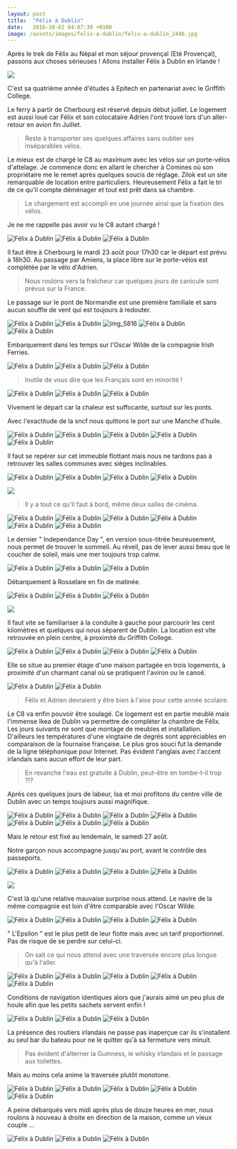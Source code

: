 ```yaml
---
layout: post
title:  "Félix à Dublin"
date:   2016-10-02 04:07:30 +0100
image: /assets/images/felix-a-dublin/felix-a-dublin_2446.jpg
---
```

Après le trek de Félix au Népal et mon séjour provençal (Eté Provençal), passons aux choses sérieuses ! Allons installer Félix à Dublin en Irlande !

![](/assets/images/felix-a-dublin/felix-a-dublin_3526.jpg)

C'est sa quatrième année d'études à Epitech en partenariat avec le Griffith College.

Le ferry à partir de Cherbourg est réservé depuis début juillet.
Le logement est aussi loué car Félix et son colocataire Adrien l'ont trouvé lors d'un aller-retour en avion fin Juillet.
> Reste à transporter ses quelques affaires sans oublier ses inséparables vélos.

Le mieux est de chargé le C8 au maximum avec les vélos sur un porte-vélos d'attelage.
Je commence donc en allant le chercher à Comines où son propriétaire me le remet après quelques soucis de réglage.
Zilok est un site remarquable de location entre particuliers.
Heureusement Félix a fait le tri de ce qu'il compte déménager et tout est prêt dans sa chambre.
> Le chargement est accompli en une journée ainsi que la fixation des vélos.

Je ne me rappelle pas avoir vu le C8 autant chargé !

<div class="gallery-box">
  <div class="gallery">
<img src="/assets/images/felix-a-dublin/felix-a-dublin_2427.jpg" title="maxi volume" alt="Félix à Dublin" >
<img src="/assets/images/felix-a-dublin/felix-a-dublin_2429.jpg" title="Reste une place ..." alt="Félix à Dublin" >
<img src="/assets/images/felix-a-dublin/felix-a-dublin_2431.jpg" title="départ immédiat !" alt="Félix à Dublin" >
</div>
</div>

Il faut être à Cherbourg le mardi 23 août pour 17h30 car le départ est prévu à 18h30.
Au passage par Amiens, la place libre sur le porte-vélos est complétée par le vélo d'Adrien.
> Nous roulons vers la fraîcheur car quelques jours de canicule sont prévus sur la France.

Le passage sur le pont de Normandie est une première familiale et sans aucun souffle de vent qui est toujours à redouter.

<div class="gallery-box">
  <div class="gallery">
<img src="/assets/images/felix-a-dublin/felix-a-dublin_2432.jpg" title="concentration à l'avant ..." alt="Félix à Dublin" >
<img src="/assets/images/felix-a-dublin/felix-a-dublin_2438.jpg" title="... détente à l'arrière" alt="Félix à Dublin" >
<img src="/assets/images/felix-a-dublin/felix-a-dublin_2442.jpg" title="Pont de Normandie" alt="img_5816" >
<img src="/assets/images/felix-a-dublin/felix-a-dublin_2444.jpg" title="" alt="Félix à Dublin" >
<img src="/assets/images/felix-a-dublin/felix-a-dublin_2446.jpg" title="" alt="Félix à Dublin" >
</div>
</div>

Embarquement dans les temps sur l'Oscar Wilde de la compagnie Irish Ferries.

<div class="gallery-box">
  <div class="gallery">
<img src="/assets/images/felix-a-dublin/felix-a-dublin_2450.jpg" title="" alt="Félix à Dublin" >
<img src="/assets/images/felix-a-dublin/felix-a-dublin_2453.jpg" title="L'Oscar Wilde" alt="Félix à Dublin" >
<img src="/assets/images/felix-a-dublin/felix-a-dublin_2459.jpg" title="" alt="Félix à Dublin" >
</div>
</div>

> Inutile de vous dire que les Français sont en minorité !
<div class="gallery-box">
  <div class="gallery">
<img src="/assets/images/felix-a-dublin/felix-a-dublin_2460.jpg" title="" alt="Félix à Dublin" >
<img src="/assets/images/felix-a-dublin/felix-a-dublin_2462.jpg" title="La caverne d'Alibaba" alt="Félix à Dublin" >
<img src="/assets/images/felix-a-dublin/felix-a-dublin_2464.jpg" title="On ne bouge plus !" alt="Félix à Dublin" >
</div>
</div>

Vivement le départ car la chaleur est suffocante, surtout sur les ponts.

Avec l'exactitude de la sncf nous quittons le port sur une Manche d'huile.

<div class="gallery-box">
  <div class="gallery">
<img src="/assets/images/felix-a-dublin/felix-a-dublin_2466.jpg" title="Nos couchettes !" alt="Félix à Dublin" >
<img src="/assets/images/felix-a-dublin/felix-a-dublin_2468.jpg" title="" alt="Félix à Dublin" >
<img src="/assets/images/felix-a-dublin/felix-a-dublin_2471.jpg" title="Cherbourg" alt="Félix à Dublin" >
<img src="/assets/images/felix-a-dublin/felix-a-dublin_2486.jpg" title="Sortie du port" alt="Félix à Dublin" >
<img src="/assets/images/felix-a-dublin/felix-a-dublin_2504.jpg" title="Attention à la marche !" alt="Félix à Dublin" >
</div>
</div>

Il faut se repérer sur cet immeuble flottant mais nous ne tardons pas à retrouver les salles communes avec sièges inclinables.

<div class="gallery-box">
  <div class="gallery">
<img src="/assets/images/felix-a-dublin/felix-a-dublin_2491.jpg" title="En cas d'iceberg !" alt="Félix à Dublin" >
<img src="/assets/images/felix-a-dublin/felix-a-dublin_2492.jpg" title="Manche d'huile" alt="Félix à Dublin" >
<img src="/assets/images/felix-a-dublin/felix-a-dublin_2494.jpg" title="Au revoir Cherbourg" alt="Félix à Dublin" >
<img src="/assets/images/felix-a-dublin/felix-a-dublin_2502.jpg" title="" alt="Félix à Dublin" >
</div>
</div>

![](/assets/images/felix-a-dublin/felix-a-dublin_3527.jpg)

> Il y a tout ce qu'il faut à bord, même deux salles de cinéma.

<div class="gallery-box">
  <div class="gallery">
<img src="/assets/images/felix-a-dublin/felix-a-dublin_2481.jpg" title="" alt="Félix à Dublin" >
<img src="/assets/images/felix-a-dublin/felix-a-dublin_2482.jpg" title="Les classiques" alt="Félix à Dublin" >
<img src="/assets/images/felix-a-dublin/felix-a-dublin_2483.jpg" title="Encore lui ..." alt="Félix à Dublin" >
<img src="/assets/images/felix-a-dublin/felix-a-dublin_2484.jpg" title="Hall d'accueil" alt="Félix à Dublin" >
<img src="/assets/images/felix-a-dublin/felix-a-dublin_2506.jpg" title="Nuit paisible " alt="Félix à Dublin" >
<img src="/assets/images/felix-a-dublin/felix-a-dublin_2518.jpg" title="Cherchez l'intrus ..." alt="Félix à Dublin" >
</div>
</div>

Le dernier " Independance Day ", en version sous-titrée heureusement, nous permet de trouver le sommeil.
Au réveil, pas de lever aussi beau que le coucher de soleil, mais une mer toujours trop calme.

<div class="gallery-box">
  <div class="gallery">
<img src="/assets/images/felix-a-dublin/felix-a-dublin_2507.jpg" title="A l'affût de la côte ..." alt="Félix à Dublin" >
<img src="/assets/images/felix-a-dublin/felix-a-dublin_2509.jpg" title="Pas grand monde de bon matin !" alt="Félix à Dublin" >
<img src="/assets/images/felix-a-dublin/felix-a-dublin_2510.jpg" title="Toujours l'intrus ..." alt="Félix à Dublin" >
</div>
</div>

Débarquement à Rosselare en fin de matinée.

<div class="gallery-box">
  <div class="gallery">
<img src="/assets/images/felix-a-dublin/felix-a-dublin_2511.jpg" title="Plus personne à bord !" alt="Félix à Dublin" >
<img src="/assets/images/felix-a-dublin/felix-a-dublin_2523.jpg" title="" alt="Félix à Dublin" >
<img src="/assets/images/felix-a-dublin/felix-a-dublin_2525.jpg" title="Rosselare" alt="Félix à Dublin" >
</div>
</div>

![](/assets/images/felix-a-dublin/felix-a-dublin_3529.jpg)

Il faut vite se familiariser à la conduite à gauche pour parcourir les cent kilomètres et quelques qui nous séparent de Dublin.
La location est vite retrouvée en plein centre, à proximité du Griffith College.

<div class="gallery-box">
  <div class="gallery">
<img src="/assets/images/felix-a-dublin/felix-a-dublin_2529.jpg" title="" alt="Félix à Dublin" >
<img src="/assets/images/felix-a-dublin/felix-a-dublin_2530.jpg" title="" alt="Félix à Dublin" >
<img src="/assets/images/felix-a-dublin/felix-a-dublin_2733.jpg" title="Salon" alt="Félix à Dublin" >
<img src="/assets/images/felix-a-dublin/felix-a-dublin_2734.jpg" title="Chambre de Félix" alt="Félix à Dublin" >
</div>
</div>

Elle se situe au premier étage d'une maison partagée en trois logements, à proximité d'un charmant canal où se pratiquent l'aviron ou le canoë.

<div class="gallery-box">
  <div class="gallery">
<img src="/assets/images/felix-a-dublin/felix-a-dublin_2527.jpg" title="Grand ..." alt="Félix à Dublin" >
<img src="/assets/images/felix-a-dublin/felix-a-dublin_2528.jpg" title="... canal" alt="Félix à Dublin" >
</div>
</div>

> Félix et Adrien devraient y être bien à l'aise pour cette année scolaire.

Le C8 va enfin pouvoir être soulagé.
Ce logement est en partie meublé mais l'immense Ikea de Dublin va permettre de compléter la chambre de Félix.
Les jours suivants ne sont que montage de meubles et installation.
D'ailleurs les températures d'une vingtaine de degrés sont appréciables en comparaison de la fournaise française.
Le plus gros souci fut la demande de la ligne téléphonique pour Internet.
Pas évident l'anglais avec l'accent irlandais sans aucun effort de leur part.
> En revanche l'eau est gratuite à Dublin, peut-être en tombe-t-il trop ?!?

Après ces quelques jours de labeur, Isa et moi profitons du centre ville de Dublin avec un temps toujours aussi magnifique.

<div class="gallery-box">
  <div class="gallery">
<img src="/assets/images/felix-a-dublin/felix-a-dublin_2538.jpg" title="" alt="Félix à Dublin" >
<img src="/assets/images/felix-a-dublin/felix-a-dublin_2543.jpg" title="Drôle de paratonnerre !" alt="Félix à Dublin" >
<img src="/assets/images/felix-a-dublin/felix-a-dublin_2558.jpg" title="Meuh !" alt="Félix à Dublin" >
<img src="/assets/images/felix-a-dublin/felix-a-dublin_2562.jpg" title="Le temple de la bière " alt="Félix à Dublin" >
<img src="/assets/images/felix-a-dublin/felix-a-dublin_2566.jpg" title="avec modération !" alt="Félix à Dublin" >
<img src="/assets/images/felix-a-dublin/felix-a-dublin_2572.jpg" title="" alt="Félix à Dublin" >
<img src="/assets/images/felix-a-dublin/felix-a-dublin_2574.jpg" title="" alt="Félix à Dublin" >
</div>
</div>

Mais le retour est fixé au lendemain, le samedi 27 août.

Notre garçon nous accompagne jusqu'au port, avant le contrôle des passeports.

<div class="gallery-box">
  <div class="gallery">
<img src="/assets/images/felix-a-dublin/felix-a-dublin_2581.jpg" title="Ce paquebot n'est pas pour nous !" alt="Félix à Dublin" >
<img src="/assets/images/felix-a-dublin/felix-a-dublin_2582.jpg" title="" alt="Félix à Dublin" >
<img src="/assets/images/felix-a-dublin/felix-a-dublin_2596.jpg" title="" alt="Félix à Dublin" >
<img src="/assets/images/felix-a-dublin/felix-a-dublin_2604.jpg" title="" alt="Félix à Dublin" >
</div>
</div>

![](/assets/images/felix-a-dublin/felix-a-dublin_3530.jpg)

C'est là qu'une relative mauvaise surprise nous attend.
Le navire de la même compagnie est loin d'être comparable avec l'Oscar Wilde.

<div class="gallery-box">
  <div class="gallery">
<img src="/assets/images/felix-a-dublin/felix-a-dublin_2585.jpg" title="Ne pas se tromper ..." alt="Félix à Dublin" >
<img src="/assets/images/felix-a-dublin/felix-a-dublin_2587.jpg" title="Le Trèfle Irlandais" alt="Félix à Dublin" >
<img src="/assets/images/felix-a-dublin/felix-a-dublin_2590.jpg" title="Coucou !" alt="Félix à Dublin" >
<img src="/assets/images/felix-a-dublin/felix-a-dublin_2606.jpg" title="Au revoir Dublin ..." alt="Félix à Dublin" >
</div>
</div>

" L'Epsilon " est le plus petit de leur flotte mais avec un tarif proportionnel.
Pas de risque de se perdre sur celui-ci.

> On sait ce qui nous attend avec une traversée encore plus longue qu'à l'aller.

<div class="gallery-box">
  <div class="gallery">
<img src="/assets/images/felix-a-dublin/felix-a-dublin_2597.jpg" title="" alt="Félix à Dublin" >
<img src="/assets/images/felix-a-dublin/felix-a-dublin_2598.jpg" title="" alt="Félix à Dublin" >
<img src="/assets/images/felix-a-dublin/felix-a-dublin_2599.jpg" title="" alt="Félix à Dublin" >
<img src="/assets/images/felix-a-dublin/felix-a-dublin_2600.jpg" title="Bienvenue à bord !" alt="Félix à Dublin" >
<img src="/assets/images/felix-a-dublin/felix-a-dublin_2607.jpg" title="" alt="Félix à Dublin" >
</div>
</div>

Conditions de navigation identiques alors que j'aurais aimé un peu plus de houle afin que les petits sachets servent enfin !

<div class="gallery-box">
  <div class="gallery">
<img src="/assets/images/felix-a-dublin/felix-a-dublin_2611.jpg" title="... tribord" alt="Félix à Dublin" >
<img src="/assets/images/felix-a-dublin/felix-a-dublin_2612.jpg" title="Quel alignement !" alt="Félix à Dublin" >
<img src="/assets/images/felix-a-dublin/felix-a-dublin_2613.jpg" title="C'est parti ..." alt="Félix à Dublin" >
</div>
</div>

La présence des routiers irlandais ne passe pas inaperçue car ils s'installent au seul bar du bateau pour ne le quitter qu'à sa fermeture vers minuit.
> Pas évident d'alterner la Guinness, le whisky irlandais et le passage aux toilettes.

Mais au moins cela anime la traversée plutôt monotone.

<div class="gallery-box">
  <div class="gallery">
<img src="/assets/images/felix-a-dublin/felix-a-dublin_2616.jpg" title="Retour en France ... sous la grisaille" alt="Félix à Dublin" >
<img src="/assets/images/felix-a-dublin/felix-a-dublin_2619.jpg" title="Il va falloir rouler à droite !" alt="Félix à Dublin" >
<img src="/assets/images/felix-a-dublin/felix-a-dublin_2622.jpg" title="Port de Cherbourg" alt="Félix à Dublin" >
<img src="/assets/images/felix-a-dublin/felix-a-dublin_2628.jpg" title="Cherbourg " alt="Félix à Dublin" >
<img src="/assets/images/felix-a-dublin/felix-a-dublin_2632.jpg" title="Débarquement immédiat !" alt="Félix à Dublin" >
</div>
</div>

A peine débarqués vers midi après plus de douze heures en mer, nous roulons à nouveau à droite en direction de la maison, comme un vieux couple ...

<div class="gallery-box">
  <div class="gallery">
<img src="/assets/images/felix-a-dublin/felix-a-dublin_2638.jpg" title="Pont de Normandie" alt="Félix à Dublin" >
<img src="/assets/images/felix-a-dublin/felix-a-dublin_2639.jpg" title="" alt="Félix à Dublin" >
<img src="/assets/images/felix-a-dublin/felix-a-dublin_2641.jpg" title="" alt="Félix à Dublin" >
</div>
</div>